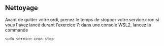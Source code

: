 
## Nettoyage
Avant de quitter votre ordi, prenez le temps de stopper votre service cron si vous l'avez lancé durant l'exercice 7: dans une console WSL2, lancez la commande
```
sudo service cron stop
```